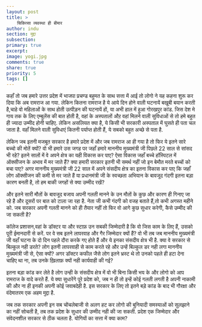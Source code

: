 ```yaml
---
layout: post
title: >
    चिकित्सा व्यवस्था ही बीमार
author: indu
section: मुद्दा
subsection:
primary: true
excerpt:
image: yogi.jpg
comments: true
share: true
priority: 5
tags: []
---
```


कहाँ तो जब हमारे उत्तर प्रदेश में भाजपा प्रचण्ड बहुमत के साथ सत्ता में आई तो लोगो ने यह कहना शुरू कर दिया कि अब रामराज आ गया. लेकिन कितना रामराज है ये आये दिन होने वाली घटनायें बखूबी बयान करती है,चाहे वो महिलाओं के साथ होती उत्पीड़न की घटनायें हों, या अभी हाल में हुआ गोरखपुर कांड. जिस देश मे गाय तक के लिए एम्बुलेंस की बात होती है, वहां के अस्पतालों औऱ वहां मिलने वाली सुविधाओं से तो हमे बहुत ही ज्यादा उम्मीद होनी चाहिए. लेकिन असलियत क्या है, ये किसी भी सरकारी अस्पताल में घुसते ही पता चल जाता है. वहाँ मिलने वाली सुविधाएं कितनी पर्याप्त होती हैं, ये सबको बहुत अच्छे से पता है.

लेकिन जब इतनी मजबूत सरकार है हमारे प्रदेश में और जब रामराज आ ही गया है तो फिर ये इतने सारे बच्चो की मोतें क्यों? वो भी हमारे उस जगह पर जहाँ हमारे माननीय मुख्यमंत्री जी पिछले 22 साल से सांसद भी रहे? इतने सालों में वे अपने क्षेत्र का यही विकास कर पाए? ऐसा विकास जहाँ बच्चे हॉस्पिटल में ऑक्सीजन के अभाव में मर जाते हैं? क्या हमारी सरकार इतनी भी समर्थ नहीं जो इन बेमौत मरते बच्चों को बचा पाए? अगर माननीय मुख्यमंत्री जी 22 साल में अपने संसदीय क्षेत्र का इतना विकास कर पाए कि जहाँ लोग ऑक्सीजन की कमी से मर जाते हैं या प्रधानमंत्री जी के स्वच्छता अभियान के बावजूद गंदगी इतना बड़ा कारण बनती है, तो हम बाकी जगहों से क्या उम्मीद रखें?

और इतने सारी मौतों के बावजूद बजाय अपनी गलती मानने के उन मौतों के कुछ और कारण ही गिनाए जा रहे है और दूसरों पर बात को टाला जा रहा है. नेता जी कभी गंदगी को वजह बताते हैं,तो कभी अगस्त महीने को. जब सरकार अपनी गलती मानने को ही तैयार नहीं तो फिर वो आगे कुछ सुधार करेगी, कैसे उम्मीद की जा सकती है?

कॉलेज प्रशासन,वहां के डॉक्टर या और स्टाफ़ उन सबकी जिम्मेदारी है कि वो जिस काम के लिए हैं, उसको पूरी ईमानदारी से करें. पर वे सब इतने लापरवाह और गैर जिम्मेदार क्यों हैं?  वो भी तब जब माननीय मुख्यमंत्री जी वहाँ घटना के दो दिन पहले दौरा करके गए होते हैं और ये इनका संसदीय क्षेत्र भी है. क्या वे सरकार से बिल्कुल नही डरते? लोग इतनी लापरवाही से काम करते रहे और उन्हें बिल्कुल डर नही लगा माननीय मुख्यमंत्री जी से, ऐसा क्यों? अगर डॉक्टर कफील जैसे लोग इतने भ्रस्ट थे तो उनको पहले ही हटा देना चाहिए था ना, तब उनके ख़िलाफ़ क्यों नही कार्यवाही की गई?

इतना बड़ा कांड कर लेते है लोग उन्ही के संसदीय क्षेत्र में वो भी बिना किसी भय के और लोगो को आप रामराज के वादे करते हैं. ये क्या सुधारेंगे पूरे प्रदेश को, जब न ही तो इन्हें कोई गलती लगती है अपनी नाकामी की और ना ही इनकी अपनी कोई जवाबदेही है. इस सरकार के लिए तो इतने बड़े कांड के बाद भी गौरक्षा और वंदेमातरम एक अहम मुद्दा है.

जब तक सरकार अपनी इन सब चोंचलेबाजी से अलग हट कर लोगो की बुनियादी समस्याओं को सुलझाने का नहीं सोचती है, तब तक प्रदेश के सुधार की उम्मीद नही की जा सकती. प्रदेश एक जिम्मेदार और संवेदनशील सरकार से ठीक चलता है. योगियों का सत्ता में क्या काम?